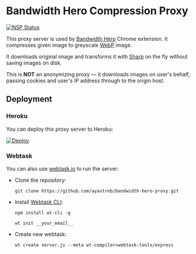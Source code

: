 # Bandwidth Hero Compression Proxy
[![NSP Status](https://nodesecurity.io/orgs/bandwidth-hero/projects/1f035cf0-00f2-43db-9bc0-8e39adb24642/badge)](https://nodesecurity.io/orgs/bandwidth-hero/projects/1f035cf0-00f2-43db-9bc0-8e39adb24642)


This proxy server is used by [Bandwidth Hero](https://github.com/ayastreb/bandwidth-hero) Chrome extension.
It compresses given image to greyscale [WebP](https://developers.google.com/speed/webp/) image.

It downloads original image and transforms it with [Sharp](https://github.com/lovell/sharp) on the fly without saving images on disk.

This is **NOT** an anonymizing proxy &mdash; it downloads images on user's behalf,
passing cookies and user's IP address through to the origin host.

## Deployment

### Heroku
You can deploy this proxy server to Heroku:

[![Deploy](https://www.herokucdn.com/deploy/button.svg)](https://heroku.com/deploy?template=https://github.com/ayastreb/bandwidth-hero-proxy)

### Webtask
You can also use [webtask.io](https://webtask.io/) to run the server:

* Clone the repository:

  ```
  git clone https://github.com/ayastreb/bandwidth-hero-proxy.git
  ```

* Install [Webtask CLI](https://webtask.io/cli):

  ```
  npm install wt-cli -g

  wt init __your_email__
  ```

* Create new webtask:

  ```
  wt create server.js --meta wt-compiler=webtask-tools/express
  ```
